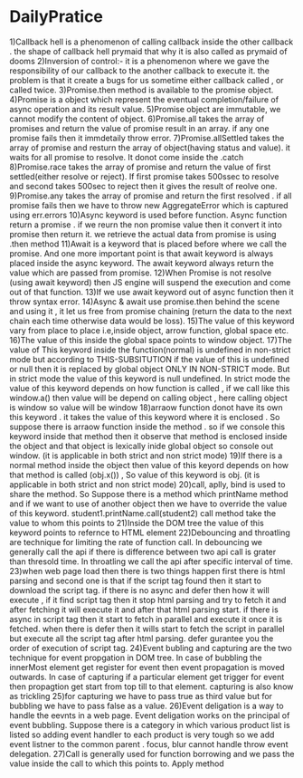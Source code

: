 # DailyPratice
1)Callback hell is a phenomenon of calling callback inside the other callback . the shape of callback hell prymaid that why it is also called as prymaid of dooms
2)Inversion of control:- it is a phenomenon where we gave the responsibility of our callback to the another callback to execute it. the problem is that it create a bugs for us sometime either callback called , or called twice.
3)Promise.then method is available to the promise object.
4)Promise is a object which represent the eventual completion/failure of async operation and its result value.
5)Promise object are immutable, we cannot modify the content of object.
6)Promise.all takes the array of promises and return the value of promise result in an array. if any one promise fails then it immdetaily throw error.
7)Promise.allSettled takes the array of promise and resturn the array of object(having status and value). it waits for all promise to resolve. It donot come inside the .catch
8)Promise.race takes the array of promise and return the value of first settled(either resolve or reject). If first promise takes 500ssec to resolve and second takes 500sec to reject then it gives the result of reolve one.
9)Promise.any takes the array of promise and return the first resolved . if all promise fails then we have to throw new AggregateError which is captured using err.errors
10)Async keyword is used before function. Async function return a promise . if we reurn the non promise value then it convert it into promise then return it. we retrieve the actual data from promise is using .then method
11)Await is a keyword  that is placed before where we call the promise. And one more important point is that await keyword is always placed inside the async keyword. The await keyword always return the value which are passed from promise.
12)When Promise is not resolve (using await keyword) then JS engine will suspend the execution and come out of that function.
13)If we use await keyword out of async function then it throw syntax error.
14)Async & await use promise.then behind the scene and using it , it let us free from promise chaining (return the data to the next chain each time otherwise data would be loss).
15)The value of this keyword vary from place to place i.e,inside object, arrow function, global space etc.
16)The value of this inside the global space points to window object.
17)The value of This keyword inside the function(normal) is undefined in non-strict mode but according to THIS-SUBSITUTION if the value of this is undefined or null then it is replaced by global object ONLY IN NON-STRICT mode. But in strict mode the value of this keyword is null undefined. In strict mode the value of this keyword depends on how function is called , if we call like this window.a() then value will be depend on calling object , here calling object is window so value will be window
18)arraow function donot have its own this keyword . it takes the value of this keyword where it is enclosed . So suppose there is arraow function inside the method . so if we console this keyword inside that method then it observe that method is enclosed inside the object and that object is lexically inide global object so console out window. (it is applicable in both strict and non strict mode)
19)If there is a normal method inside the object then value of this keyord depends on how that method is called (obj.x()) , So value of this keyword is obj. (it is applicable in both strict and non strict mode)
20)call, aplly, bind is used to share the method. So Suppose there is a method which printName method and if we want to use of another object then we have to override the value of this keyword. student1.printName.call(student2) call method take the value to whom this points to
21)Inside the DOM tree the value of this keyword points to refernce to HTML element
22)Debouncing and throatling are technique for limiting the rate of function call. In debouncing we generally call the api if there is difference between two api call is grater than thresold time. In throatling we call the api after specific interval of time.
23)when web page load then there is two things happen first there is html parsing and second one is that if the script tag found then it start to download the script tag. if there is no async and defer then how it will execute , if it find script tag then it stop html parsing and try to fetch it and after fetching it will execute it and after that html parsing start. if there is async in script tag then it start to fetch in parallel and execute it once it is fetched. when there is defer then it wills start to fetch the script in parallel but execute all the script tag after html parsing. defer gurantee you the order of execution of script tag.
24)Event bubling and capturing are the two technique for event propgation in DOM tree. In case of bubbling the innerMost element get register for event then event propagation is moved outwards. In case of capturing if a particular element get trigger for event then propagtion get start from top till to that element. capturing is also know as trickling 
25)for capturing we have to pass true as third value but for bubbling we have to pass false as a value.
26)Event deligation is a way to handle the eevnts in a web page. Event deligation works on the principal of event bubbling. Suppose there is a category in which various product list is listed so adding event handler to each product is very tough so we add event listner to the common parent . focus, blur cannot handle throw event delegation.
27)Call is generally used for function borrowing and we pass the value inside the call to which this points to. Apply method 

